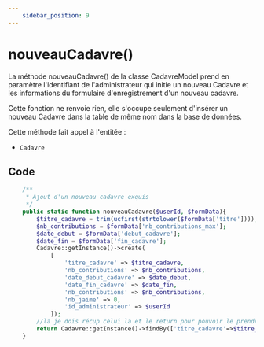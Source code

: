 ```yaml
---
    sidebar_position: 9
---
```


# nouveauCadavre()

La méthode nouveauCadavre() de la classe CadavreModel prend en paramètre l'identifiant de l'administrateur qui initie un nouveau Cadavre et les informations du formulaire d'enregistrement d'un nouveau cadavre.

Cette fonction ne renvoie rien, elle s'occupe seulement d'insérer un nouveau Cadavre dans la table de même nom dans la base de données.

Cette méthode fait appel à l'entitée :
- `Cadavre`

## Code

```php title="CadavreModel"
    /**
     * Ajout d'un nouveau cadavre exquis
     */
    public static function nouveauCadavre($userId, $formData){
        $titre_cadavre = trim(ucfirst(strtolower($formData['titre'])));
        $nb_contributions = $formData['nb_contributions_max'];
        $date_debut = $formData['debut_cadavre'];
        $date_fin = $formData['fin_cadavre'];
        Cadavre::getInstance()->create( 
            [
                'titre_cadavre' => $titre_cadavre,
                'nb_contributions' => $nb_contributions,
                'date_debut_cadavre' => $date_debut,
                'date_fin_cadavre' => $date_fin,
                'nb_contributions' => $nb_contributions,
                'nb_jaime' => 0,
                'id_administrateur' => $userId
            ]);
        //la je dois récup celui la et le return pour pouvoir le prendre dans nouvelleContribution
        return Cadavre::getInstance()->findBy(['titre_cadavre'=>$titre_cadavre]);
    }
```